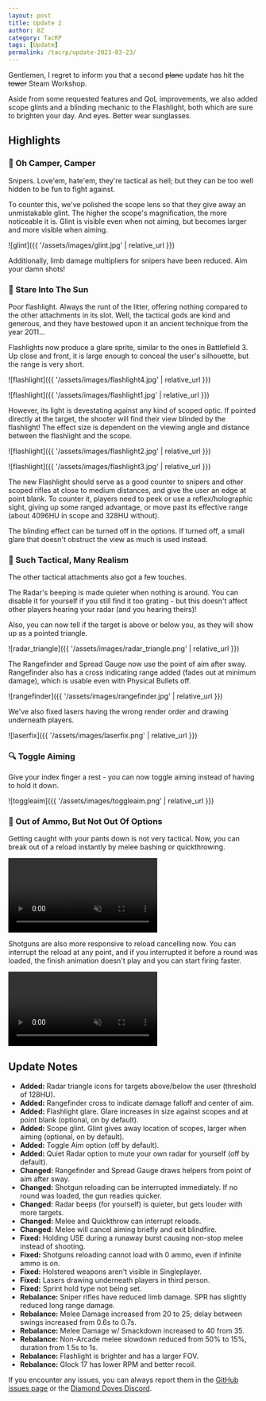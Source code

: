 ```yaml
---
layout: post
title: Update 2
author: 8Z
category: TacRP
tags: [Update]
permalink: /tacrp/update-2023-03-23/
---
```


Gentlemen, I regret to inform you that a second ~~plane~~ update has hit the ~~tower~~ Steam Workshop.

Aside from some requested features and QoL improvements, we also added scope glints and a blinding mechanic to the Flashlight, both which are sure to brighten your day. And eyes. Better wear sunglasses.

## Highlights

### 🎵 Oh Camper, Camper
Snipers. Love'em, hate'em, they're tactical as hell; but they can be too well hidden to be fun to fight against.

To counter this, we've polished the scope lens so that they give away an unmistakable glint. The higher the scope's magnification, the more noticeable it is. Glint is visible even when not aiming, but becomes larger and more visible when aiming.

![glint]({{ '/assets/images/glint.jpg' | relative_url }})

Additionally, limb damage multipliers for snipers have been reduced. Aim your damn shots!

### 🔦 Stare Into The Sun
Poor flashlight. Always the runt of the litter, offering nothing compared to the other attachments in its slot. Well, the tactical gods are kind and generous, and they have bestowed upon it an ancient technique from the year 2011...

Flashlights now produce a glare sprite, similar to the ones in Battlefield 3. Up close and front, it is large enough to conceal the user's silhouette, but the range is very short.

![flashlight]({{ '/assets/images/flashlight4.jpg' | relative_url }})

![flashlight]({{ '/assets/images/flashlight1.jpg' | relative_url }})

However, its light is devestating against any kind of scoped optic. If pointed directly at the target, the shooter will find their view blinded by the flashlight! The effect size is dependent on the viewing angle and distance between the flashlight and the scope.

![flashlight]({{ '/assets/images/flashlight2.jpg' | relative_url }})

![flashlight]({{ '/assets/images/flashlight3.jpg' | relative_url }})

The new Flashlight should serve as a good counter to snipers and other scoped rifles at close to medium distances, and give the user an edge at point blank. To counter it, players need to peek or use a reflex/holographic sight, giving up some ranged advantage, or move past its effective range (about 4096HU in scope and 328HU without).

The blinding effect can be turned off in the options. If turned off, a small glare that doesn't obstruct the view as much is used instead.

### 🧐 Such Tactical, Many Realism
The other tactical attachments also got a few touches.

The Radar's beeping is made quieter when nothing is around. You can disable it for yourself if you still find it too grating - but this doesn't affect other players hearing your radar (and you hearing theirs)!

Also, you can now tell if the target is above or below you, as they will show up as a pointed triangle.

![radar_triangle]({{ '/assets/images/radar_triangle.png' | relative_url }})

The Rangefinder and Spread Gauge now use the point of aim after sway. Rangefinder also has a cross indicating range added (fades out at minimum damage), which is usable even with Physical Bullets off.

![rangefinder]({{ '/assets/images/rangefinder.jpg' | relative_url }})

We've also fixed lasers having the wrong render order and drawing underneath players.

![laserfix]({{ '/assets/images/laserfix.png' | relative_url }})

### 🔍 Toggle Aiming
Give your index finger a rest - you can now toggle aiming instead of having to hold it down.

![toggleaim]({{ '/assets/images/toggleaim.png' | relative_url }})

### 👊 Out of Ammo, But Not Out Of Options
Getting caught with your pants down is not very tactical. Now, you can break out of a reload instantly by melee bashing or quickthrowing.

<p><video muted src="{{ '/assets/videos/reloadcancel.mp4' | relative_url }}" controls="controls" style="max-width: 100%;"></video></p>

Shotguns are also more responsive to reload cancelling now. You can interrupt the reload at any point, and if you interrupted it before a round was loaded, the finish animation doesn't play and you can start firing faster.

<p><video muted src="{{ '/assets/videos/reloadcancel2.mp4' | relative_url }}" controls="controls" style="max-width: 100%;"></video></p>

## Update Notes

- **Added:** Radar triangle icons for targets above/below the user (threshold of 128HU).
- **Added:** Rangefinder cross to indicate damage falloff and center of aim.
- **Added:** Flashlight glare. Glare increases in size against scopes and at point blank (optional, on by default).
- **Added:** Scope glint. Glint gives away location of scopes, larger when aiming (optional, on by default).
- **Added:** Toggle Aim option (off by default).
- **Added:** Quiet Radar option to mute your own radar for yourself (off by default).
- **Changed:** Rangefinder and Spread Gauge draws helpers from point of aim after sway.
- **Changed:** Shotgun reloading can be interrupted immediately. If no round was loaded, the gun readies quicker.
- **Changed:** Radar beeps (for yourself) is quieter, but gets louder with more targets.
- **Changed:** Melee and Quickthrow can interrupt reloads.
- **Changed:** Melee will cancel aiming briefly and exit blindfire.
- **Fixed:** Holding USE during a runaway burst causing non-stop melee instead of shooting.
- **Fixed:** Shotguns reloading cannot load with 0 ammo, even if infinite ammo is on.
- **Fixed:** Holstered weapons aren't visible in Singleplayer.
- **Fixed:** Lasers drawing underneath players in third person.
- **Fixed:** Sprint hold type not being set.
- **Rebalance:** Sniper rifles have reduced limb damage. SPR has slightly reduced long range damage.
- **Rebalance:** Melee Damage increased from 20 to 25; delay between swings increased from 0.6s to 0.7s.
- **Rebalance:** Melee Damage w/ Smackdown increased to 40 from 35.
- **Rebalance:** Non-Arcade melee slowdown reduced from 50% to 15%, duration from 1.5s to 1s.
- **Rebalance:** Flashlight is brighter and has a larger FOV.
- **Rebalance:** Glock 17 has lower RPM and better recoil.

If you encounter any issues, you can always report them in the [GitHub issues page](https://github.com/HaodongMo/tacrp/issues) or the [Diamond Doves Discord](https://discord.gg/gaHXusZ).